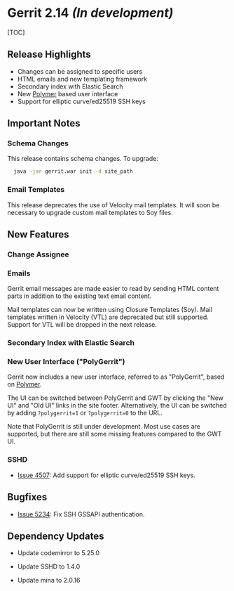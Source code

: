 # Gerrit 2.14 *(In development)*

[TOC]

## Release Highlights

* Changes can be assigned to specific users
* HTML emails and new templating framework
* Secondary index with Elastic Search
* New [Polymer](https://www.polymer-project.org/) based user interface
* Support for elliptic curve/ed25519 SSH keys

## Important Notes

### Schema Changes

This release contains schema changes. To upgrade:

``` sh
  java -jar gerrit.war init -d site_path
```

### Email Templates

This release deprecates the use of Velocity mail templates. It will soon
be necessary to upgrade custom mail templates to Soy files.

## New Features

### Change Assignee

### Emails

Gerrit email messages are made easier to read by sending HTML content parts in
addition to the existing text email content.

Mail templates can now be written using Closure Templates (Soy). Mail templates
written in Velocity (VTL) are deprecated but still supported. Support for VTL
will be dropped in the next release.

### Secondary Index with Elastic Search

### New User Interface ("PolyGerrit")

Gerrit now includes a new user interface, referred to as "PolyGerrit", based on
[Polymer](https://www.polymer-project.org/).

The UI can be switched between PolyGerrit and GWT by clicking the "New UI" and
"Old UI" links in the site footer. Alternatively, the UI can be switched by
adding `?polygerrit=1` or `?polygerrit=0` to the URL.

Note that PolyGerrit is still under development. Most use cases are supported,
but there are still some missing features compared to the GWT UI.

### SSHD

* [Issue 4507](https://bugs.chromium.org/p/gerrit/issues/detail?id=4507):
Add support for elliptic curve/ed25519 SSH keys.

## Bugfixes

* [Issue 5234](https://bugs.chromium.org/p/gerrit/issues/detail?id=5234):
Fix SSH GSSAPI authentication.

## Dependency Updates

* Update codemirror to 5.25.0

* Update SSHD to 1.4.0

* Update mina to 2.0.16
